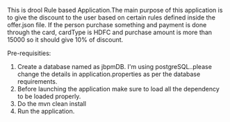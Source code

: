 This is drool Rule based Application.The main purpose of this application is to give the discount to the user based on certain rules defined inside the offer.json file. 
If the person purchase something and payment is done through the card, cardType is HDFC and purchase amount is more than 15000 so it should give 10% of discount.

Pre-requisities:

1) Create a database named as jbpmDB. I'm using postgreSQL..please change the details in application.properties as per the database requirements.
2) Before launching the application make sure to load all the dependency to be loaded properly.
3) Do the mvn clean install
4) Run the application.

